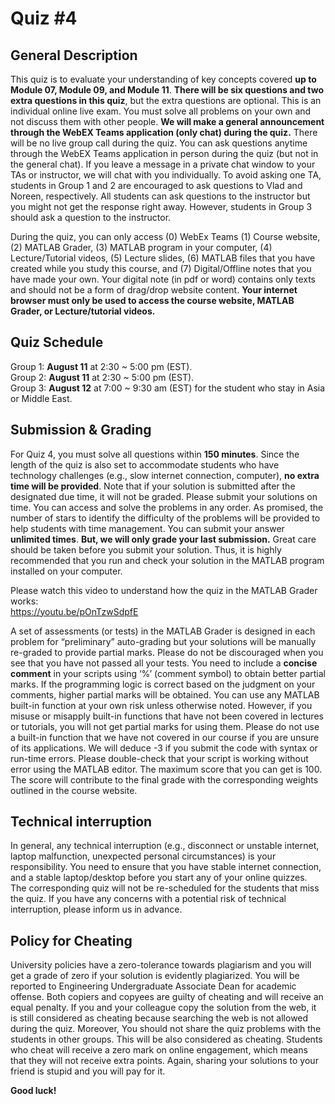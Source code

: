 # Quiz #4
## General Description
This quiz is to evaluate your understanding of key concepts covered **up to Module 07, Module 09, and Module 11**. **There will be six questions and two extra questions in this quiz**, but the extra questions are optional. This is an individual online live exam. You must solve all problems on your own and not discuss them with other people. **We will make a general announcement through the WebEX Teams application (only chat) during the quiz.** There will be no live group call during the quiz. You can ask questions anytime through the WebEX Teams application in person during the quiz (but not in the general chat). If you leave a message in a private chat window to your TAs or instructor, we will chat with you individually. To avoid asking one TA, students in Group 1 and 2 are encouraged to ask questions to Vlad and Noreen, respectively. All students can ask questions to the instructor but you might not get the response right away. However, students in Group 3 should ask a question to the instructor.  

During the quiz, you can only access (0) WebEx Teams (1) Course website, (2) MATLAB Grader, (3) MATLAB program in your computer, (4) Lecture/Tutorial videos, (5) Lecture slides, (6) MATLAB files that you have created while you study this course, and (7) Digital/Offline notes that you have made your own. Your digital note (in pdf or word) contains only texts and should not be a form of drag/drop website content. **Your internet browser must only be used to access the course website, MATLAB Grader, or Lecture/tutorial videos.**

## Quiz Schedule
Group 1:  **August 11** at 2:30 ~ 5:00 pm (EST).  
Group 2:  **August 11** at 2:30 ~ 5:00 pm (EST).  
Group 3:  **August 12** at 7:00 ~ 9:30 am (EST) for the student who stay in Asia or Middle East.   

## Submission & Grading
For Quiz 4, you must solve all questions within **150 minutes**. Since the length of the quiz is also set to accommodate students who have technology challenges (e.g., slow internet connection, computer), **no extra time will be provided**. Note that if your solution is submitted after the designated due time, it will not be graded. Please submit your solutions on time. You can access and solve the problems in any order. As promised, the number of stars to identify the difficulty of the problems will be provided to help students with time management. You can submit your answer **unlimited  times**. **But, we will only grade your last submission.** Great care should be taken before you submit your solution. Thus, it is highly recommended that you run and check your solution in the MATLAB program installed on your computer. 

Please watch this video to understand how the quiz in the MATLAB Grader works:  
https://youtu.be/pOnTzwSdpfE 

A set of assessments (or tests) in the MATLAB Grader is designed in each problem for “preliminary” auto-grading but your solutions will be manually re-graded to provide partial marks. Please do not be discouraged when you see that you have not passed all your tests. You need to include a **concise comment** in your scripts using ‘%’ (comment symbol) to obtain better partial marks. If the programming logic is correct based on the judgment on your comments, higher partial marks will be obtained. You can use any MATLAB built-in function at your own risk unless otherwise noted. However, if you misuse or misapply built-in functions that have not been covered in lectures or tutorials, you will not get partial marks for using them. Please do not use a built-in function that we have not covered in our course if you are unsure of its applications. We will deduce -3 if you submit the code with syntax or run-time errors. Please double-check that your script is working without error using the MATLAB editor. The maximum score that you can get is 100. The score will contribute to the final grade with the corresponding weights outlined in the course website. 

## Technical interruption
In general, any technical interruption (e.g., disconnect or unstable internet, laptop malfunction, unexpected personal circumstances) is your responsibility. You need to ensure that you have stable internet connection, and a stable laptop/desktop before you start any of your online quizzes. The corresponding quiz will not be re-scheduled for the students that miss the quiz. If you have any concerns with a potential risk of technical interruption, please inform us in advance. 

## Policy for Cheating 
University policies have a zero-tolerance towards plagiarism and you will get a grade of zero if your solution is evidently plagiarized. You will be reported to Engineering Undergraduate Associate Dean for academic offense. Both copiers and copyees are guilty of cheating and will receive an equal penalty. If you and your colleague copy the solution from the web, it is still considered as cheating because searching the web is not allowed during the quiz. Moreover, You should not share the quiz problems with the students in other groups. This will be also considered as cheating. Students who cheat will receive a zero mark on online engagement, which means that they will not receive extra points. Again, sharing your solutions to your friend is stupid and you will pay for it. 

**Good luck!**
